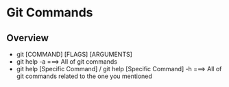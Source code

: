 # Git Commands

## Overview

- git [COMMAND] [FLAGS] [ARGUMENTS]
- git help -a ===>  All of git commands
- git help [Specific Command] / git help [Specific Command] -h ===> All of git commands related to the one you mentioned
